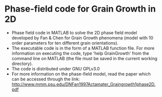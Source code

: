 # Phase-field code for Grain Growth in 2D 
- Phase field code in MATLAB to solve the 2D phase field model developed by Fan &amp; Chen for Grain Growth phenomena (model with 10 order parameters for ten different grain orientations).
- The executable code is in the form of a MATLAB function file. For more information on executing the code, type 'help GrainGrowth' from the command line on MATLAB (the file must be saved in the current working directory).  
- The code is distributed under GNU GPLv3.0
- For more information on the phase-field model, read the paper which can be accessed through the link: http://www.mmm.psu.edu/DNFan1997Actamater_Graingrowth1phase2D.pdf
